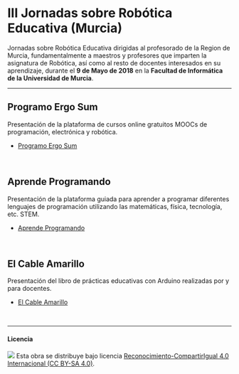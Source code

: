 # III Jornadas sobre Robótica Educativa (Murcia)

Jornadas sobre Robótica Educativa dirigidas al profesorado de la Region de Murcia, fundamentalmente a maestros y profesores que imparten la asignatura de Robótica, así como al resto de docentes interesados en su aprendizaje, durante el **9 de Mayo de 2018** en la **Facultad de Informática de la Universidad de Murcia**.


***


## Programo Ergo Sum

Presentación de la plataforma de cursos online gratuitos MOOCs de programación, electrónica y robótica.

- [Programo Ergo Sum](https://www.programoergosum.com/)

<br>

## Aprende Programando

Presentación de la plataforma guiada para aprender a programar diferentes lenguajes de programación utilizando las matemáticas, física, tecnología, etc. STEM.

- [Aprende Programando](https://www.aprendeprogramando.es/)

<br>

## El Cable Amarillo

Presentación del libro de prácticas educativas con Arduino realizadas por y para docentes.

- [El Cable Amarillo](http://www.elcableamarillo.cc/)

<br>

***



#### Licencia

<img src="http://i.creativecommons.org/l/by-sa/4.0/88x31.png" /> Esta obra se distribuye bajo licencia [Reconocimiento-CompartirIgual 4.0 Internacional (CC BY-SA 4.0)](https://creativecommons.org/licenses/by-sa/4.0/deed.es_ES).
